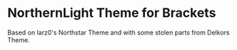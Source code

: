 NorthernLight Theme for Brackets
============================

Based on larz0's Northstar Theme and with some stolen parts from Delkors Theme.